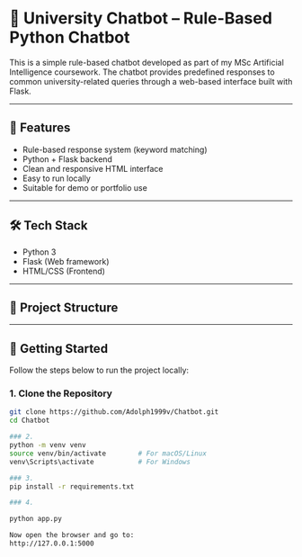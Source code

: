 # 🤖 University Chatbot – Rule-Based Python Chatbot

This is a simple rule-based chatbot developed as part of my MSc Artificial Intelligence coursework. The chatbot provides predefined responses to common university-related queries through a web-based interface built with Flask.

---

## 📌 Features

- Rule-based response system (keyword matching)
- Python + Flask backend
- Clean and responsive HTML interface
- Easy to run locally
- Suitable for demo or portfolio use

---

## 🛠️ Tech Stack

- Python 3
- Flask (Web framework)
- HTML/CSS (Frontend)

---

## 📂 Project Structure


---

## 🚀 Getting Started

Follow the steps below to run the project locally:

### 1. Clone the Repository
```bash
git clone https://github.com/Adolph1999v/Chatbot.git
cd Chatbot

### 2. 
python -m venv venv
source venv/bin/activate        # For macOS/Linux
venv\Scripts\activate           # For Windows

### 3.
pip install -r requirements.txt

### 4.

python app.py

Now open the browser and go to:
http://127.0.0.1:5000





